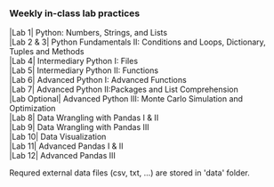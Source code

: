 ### Weekly in-class lab practices

|Lab 1| Python: Numbers, Strings, and Lists  
|Lab 2 & 3| Python Fundamentals II: Conditions and Loops, Dictionary, Tuples and Methods  
|Lab 4| Intermediary Python I: Files  
|Lab 5| Intermediary Python II: Functions  
|Lab 6| Advanced Python I: Advanced Functions  
|Lab 7| Advanced Python II:Packages and List Comprehension  
|Lab Optional| Advanced Python III: Monte Carlo Simulation and Optimization  
|Lab 8| Data Wrangling with Pandas I & II  
|Lab 9| Data Wrangling with Pandas III  
|Lab 10| Data Visualization  
|Lab 11| Advanced Pandas I & II  
|Lab 12| Advanced Pandas III  

Requred external data files (csv, txt, ...) are stored in 'data' folder.
